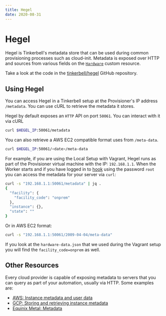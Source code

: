 ```yaml
---
title: Hegel
date: 2020-08-31
---
```


# Hegel

Hegel is Tinkerbell's metadata store that can be used during common provisioning processes such as cloud-init.
Metadata is exposed over HTTP and sources from various fields on the [`Hardware`] custom resource. 

Take a look at the code in the [tinkerbell/hegel] GitHub repository.

## Using Hegel

You can access Hegel in a Tinkerbell setup at the Provisioner's IP address `/metadata`.
You can use cURL to retrieve the metadata it stores.

Hegel by default exposes an `HTTP` API on port `50061`.
You can interact with it via cURL

```sh
curl $HEGEL_IP:50061/metadata
```

You can also retrieve a AWS EC2 compatible format uses from `/meta-data`.

```sh
curl $HEGEL_IP:50061/<date>/meta-data
```

For example, if you are using the Local Setup with Vagrant, Hegel runs as part of the Provisioner virtual machine with the IP: `192.168.1.1`.
When the Worker starts and if you have logged in to [hook] using the password `root` you can access the metadata for your server via `curl`:

```sh
curl -s "192.168.1.1:50061/metadata" | jq .
{
  "facility": {
    "facility_code": "onprem"
  },
  "instance": {},
  "state": ""
}
```

Or in AWS EC2 format:

```sh
curl -s "192.168.1.1:50061/2009-04-04/meta-data"
```

If you look at the `hardware-data.json` that we used during the Vagrant setup you will find the `facility_code=onprem` as well.

## Other Resources

Every cloud provider is capable of exposing metadata to servers that you can query as part of your automation, usually via HTTP.
Some examples are:

- [AWS: Instance metadata and user data]
- [GCP: Storing and retrieving instance metadata]
- [Equinix Metal: Metadata]

[aws: instance metadata and user data]: https://docs.aws.amazon.com/AWSEC2/latest/UserGuide/ec2-instance-metadata.html
[equinix metal: metadata]: https://metal.equinix.com/developers/docs/servers/metadata/
[gcp: storing and retrieving instance metadata]: https://cloud.google.com/compute/docs/metadata/overview
[hook]: ../hook.md
[tinkerbell/hegel]: https://github.com/tinkerbell/hegel
[`hardware`]: https://github.com/tinkerbell/tink/blob/main/config/crd/bases/tinkerbell.org_hardware.yaml
